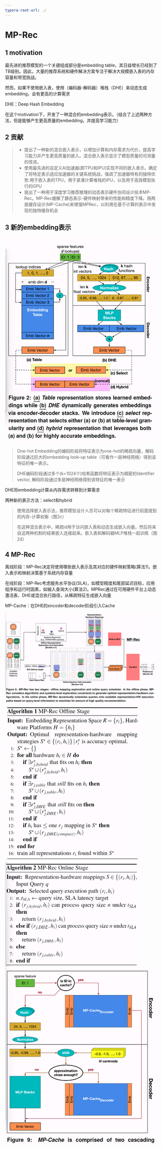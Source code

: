 ```yaml
---
typora-root-url: ./
---
```


# MP-Rec

## 1 motivation

最先进的推荐模型的一个关键组成部分是embedding table，其日益增长已经到了TB级别。因此，大量的推荐系统和硬件解决方案专注于解决大规模嵌入表的内存容量和带宽挑战。

然而，如果不使用嵌入表，使用（编码器-解码器）堆栈（DHE）来动态生成embedding，会有更高的计算需求

DHE：Deep Hash Embedding

在这个motivation下，开发了一种混合的embedding表示。（结合了上述两种方法，但是能够产生更高质量的embedding，并提高学习能力）

## 2 贡献

> - 提出了一种新的混合嵌入表示，以增加计算和内存需求为代价，提高学习能力并产生更高质量的嵌入。混合嵌入表示显示了模型质量的可测量的改进。
> - 使用最先进的自定义AI加速器(即TPU和IPU)实现不同的嵌入表示。确定了将特定表示适应加速器的关键系统挑战，强调了加速器特有的独特优势:用于嵌入表的TPU，用于紧凑计算堆栈的IPU，以及用于高效模型执行的GPU
> - 提出了一种用于深度学习推荐推理的动态表示硬件协同设计技术MP-Rec。MP-Rec缓解了静态表示-硬件映射带来的性能和精度下降。用两层缓存设计(MP-Cache)来增强MPRec，以利用在基于计算的表示中发现的独特缓存机会

## 3 新的embedding表示

<img src="./image/image-20230322212240038-1693814122747-1.png" alt="image-20230322212240038" style="zoom:80%;" />

> One-hot Embedding的编码阶段将特征表示为one-hot的稀疏向量，解码阶段通过巨大的embedding look-up table（可看作一层神经网络）得到该特征的唯一表示。
>
> DHE编码阶段通过多个(k=1024个)哈希函数将特征表示为稠密的Identifier vector, 解码阶段通过多层神经网络得到该特征的唯一表示

DHE将embedding计算从内存需求转移到计算需求

两种新的表示方法：select和hybrid

> 使用选择嵌入表示法，推荐模型设计人员可以对每个稀疏特征进行前面提到的内存-计算权衡（图2c）
>
> 在这种混合表示中，稀疏id用于访问嵌入表和动态生成嵌入向量。然后将来自这两种机制的结果嵌入连接起来。嵌入表和解码器MLP堆栈一起训练（图2d）

## 4 MP-Rec

离线阶段：MP-Rec决定将使用哪些嵌入表示及其对应的硬件映射策略(算法1)。嵌入表示和映射决策基于系统内存容量

在线阶段：MP-Rec考虑服务水平协议(SLA)，如模型精度和尾部延迟目标，应用程序和运行时因素，如输入查询大小(算法2)。MPRec通过在可用硬件平台上动态激活表、DHE或混合执行路径，从稀疏特征生成嵌入向量

MP-Cache：在DHE的encoder和decoder阶段引入Cache

<img src="./image/image-20230322213635726-1693814122748-2.png" alt="image-20230322213635726" style="zoom:50%;" />

<img src="./image/image-20230322213715475-1693814122748-3.png" alt="image-20230322213715475" style="zoom:50%;" />

<img src="./image/image-20230322214038662-1693814122748-4.png" alt="image-20230322214038662" style="zoom:50%;" />

<img src="./image/image-20230322214145473-1693814122748-5.png" alt="image-20230322214145473" style="zoom:80%;" />